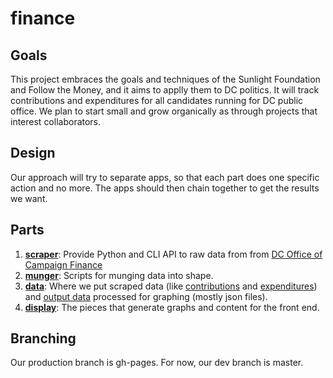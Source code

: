 # finance

## Goals

This project embraces the goals and techniques of the Sunlight Foundation and Follow the Money, and it aims to applly them to DC politics. It will track contributions and expenditures for all candidates running for DC public office.  We plan to start small and grow organically as through projects that interest collaborators.

## Design

Our approach will try to separate apps, so that each part does one specific action and no more. The apps should then chain together to get the results we want. 

## Parts

1. **[scraper](scraper)**: Provide Python and CLI API to raw data from
   from [DC Office of Campaign Finance](http://ocf.dc.gov/index.shtm)
2. **[munger](munger)**: Scripts for munging data into shape.
3. **[data](data)**: Where we put scraped data (like [contributions](/data/input/all_contributions_1999_current.csv) and [expenditures](/data/input/all_expenditures_1999_current.csv)) and [output data](/data/output) processed for graphing (mostly json files).
4. **[display](scraper)**: The pieces that generate graphs and content for the front end.

## Branching

Our production branch is gh-pages. For now, our dev branch is master. 
